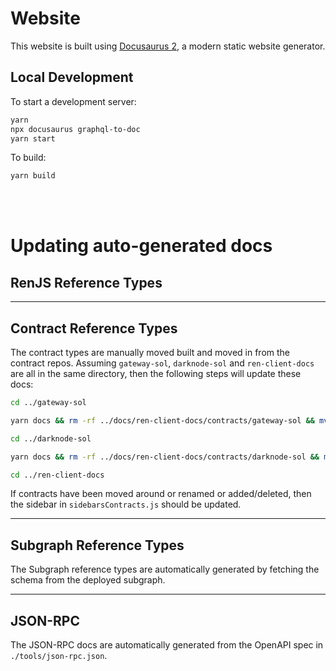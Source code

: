 # Website

This website is built using [Docusaurus 2](https://v2.docusaurus.io/), a modern static website generator.

## Local Development

To start a development server:

```bash
yarn
npx docusaurus graphql-to-doc
yarn start
```

To build:

```bash
yarn build
```

<br />
<br />

# Updating auto-generated docs

## RenJS Reference Types

<hr />

## Contract Reference Types

The contract types are manually moved built and moved in from the contract repos. Assuming `gateway-sol`, `darknode-sol` and `ren-client-docs` are all in the same directory, then the following steps will update these docs:

```bash
cd ../gateway-sol

yarn docs && rm -rf ../docs/ren-client-docs/contracts/gateway-sol && mv docs ../docs/ren-client-docs/contracts/gateway-sol

cd ../darknode-sol

yarn docs && rm -rf ../docs/ren-client-docs/contracts/darknode-sol && mv docs ../docs/ren-client-docs/contracts/darknode-sol

cd ../ren-client-docs
```

If contracts have been moved around or renamed or added/deleted, then the sidebar in `sidebarsContracts.js` should be updated.

<hr />

## Subgraph Reference Types

The Subgraph reference types are automatically generated by fetching the schema from the deployed subgraph.

<hr />

## JSON-RPC

The JSON-RPC docs are automatically generated from the OpenAPI spec in `./tools/json-rpc.json`.
